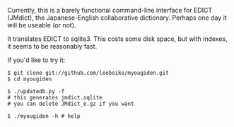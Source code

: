 Currently, this is a barely functional command-line interface for
EDICT (JMdict), the Japanese-English collaborative dictionary.
Perhaps one day it will be useable (or not).

It translates EDICT to sqlite3. This costs some disk space, but with
indexes, it seems to be reasonably fast.

If you'd like to try it:

    $ git clone git://github.com/leoboiko/myougiden.git
    $ cd myougiden

    $ ./updatedb.py -f
    # this generates jmdict.sqlite
    # you can delete JMdict_e.gz if you want

    $ ./myougiden -h # help
  